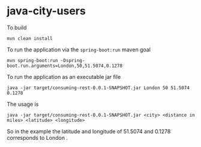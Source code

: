 # java-city-users

To build

    mvn clean install
    
To run the application via the `spring-boot:run` maven goal

    mvn spring-boot:run -Dspring-boot.run.arguments=London,50,51.5074,0.1278
    
To run the application as an executable jar file

    java -jar target/consuming-rest-0.0.1-SNAPSHOT.jar London 50 51.5074 0.1278
    
The usage is

    java -jar target/consuming-rest-0.0.1-SNAPSHOT.jar <city> <distance in miles> <latitude> <longitude>
    
So in the example the latitude and longitude of 51.5074 and 0.1278 corresponds to London .
